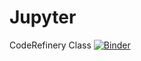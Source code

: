 # Jupyter
CodeRefinery Class
[![Binder](https://mybinder.org/badge_logo.svg)](https://mybinder.org/v2/gh/BiffoQ/Jupyter/HEAD)
